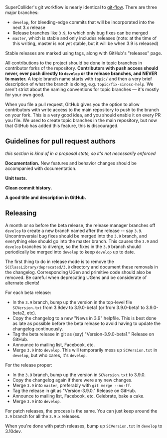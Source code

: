 SuperCollider's git workflow is nearly identical to [git-flow](http://nvie.com/posts/a-successful-git-branching-model/). There are three major branches:

- `develop`, for bleeding-edge commits that will be incorporated into the next 3.x release
- Release branches like `3.9`, to which only bug fixes can be merged
- `master`, which is stable and only includes releases (note: at the time of this writing, master is not yet stable, but it will be when 3.9 is released)

Stable releases are marked using tags, along with GitHub's "releases" page.

All contributions to the project should be done in topic branches in contributor forks of the repository. **Contributors with push access should never, ever push directly to `develop` or the release branches, and NEVER to master.** A topic branch name starts with `topic/` and then a very brief description of what the branch is doing, e.g. `topic/fix-sinosc-help`. We aren't strict about the naming conventions for topic branches — it's mostly for your own good.

When you file a pull request, GitHub gives you the option to allow contributors with write access to the main repository to push to the branch on your fork. This is a very good idea, and you should enable it on every PR you file. We used to create topic branches in the main repository, but now that GitHub has added this feature, this is discouraged.

## Guidelines for pull request authors ##

*this section is kind of in a proposal state, so it's not necessarily enforced*

**Documentation.** New features and behavior changes should be accompanied with documentation.

**Unit tests.**

**Clean commit history.**

**A good title and description in GitHub.**

## Releasing ##

A month or so before the beta release, the release manager branches off `develop` to create a new branch named after the release -- say `3.9`. Uncontroversial bug fixes should be merged into the `3.9` branch, and everything else should go into the master branch. This causes the `3.9` and `develop` branches to diverge, so the fixes in the `3.9` branch should periodically be merged into `develop` to keep `develop` up to date.

The first thing to do in release mode is to remove the `SCClassLibrary/deprecated/3.8` directory and document these removals in the changelog. Corresponding UGen and primitive code should also be removed. Be careful when deprecating UGens and be considerate of alternate clients!

For each beta release:

- In the `3.9` branch, bump up the version in the top-level file `SCVersion.txt` from 3.9dev to 3.9.0-beta1 (or from 3.9.0-beta1 to 3.9.0-beta2, etc).
- Copy the changelog to a new "News in 3.9" helpfile. This is best done as late as possible before the beta release to avoid having to update the changelog continuously.
- Tag the beta release in git as (say) "Version-3.9.0-beta1." Release on GitHub.
- Announce to mailing list, Facebook, etc.
- Merge `3.9` into `develop`. This will temporarily mess up `SCVersion.txt` in `develop`, but who cares, it's `develop`.

For the release proper:

- In the `3.9` branch, bump up the version in `SCVersion.txt` to 3.9.0.
- Copy the changelog again if there were any new changes.
- Merge `3.9` into `master`, preferably with `git merge --no-ff`.
- Tag the release in git as "Version-3.9.0." Release on GitHub.
- Announce to mailing list, Facebook, etc. Celebrate, bake a cake.
- Merge `3.9` into `develop`.

For patch releases, the process is the same. You can just keep around the `3.9` branch for all the `3.9.x` releases.

When you're done with patch releases, bump up `SCVersion.txt` in `develop` to 3.10dev.